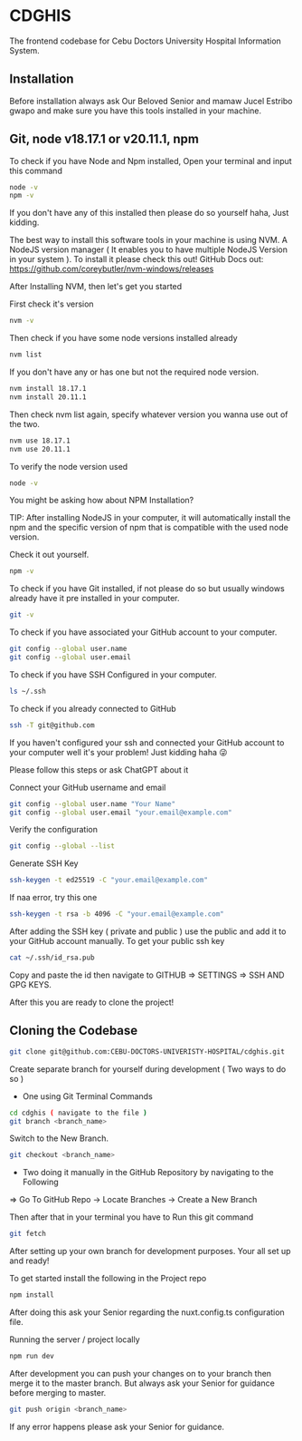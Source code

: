 
# CDGHIS

The frontend codebase for Cebu Doctors University Hospital Information System.




## Installation

Before installation always ask Our Beloved Senior and mamaw Jucel Estribo gwapo and make sure you have this tools installed in your machine.

## Git, node v18.17.1 or v20.11.1, npm

To check if you have Node and Npm installed, Open your terminal and input this command
```bash
node -v   
npm -v 
```
If you don't have any of this installed then please do so yourself haha, Just kidding.

The best way to install this software tools in your machine is using NVM. A NodeJS version manager ( It enables you to have multiple NodeJS Version in your system ). To install it please check this out! GitHub Docs out: 
https://github.com/coreybutler/nvm-windows/releases

After Installing NVM, then let's get you started 

First check it's version
```bash
nvm -v
```
Then check if you have some node versions installed already 
```bash
nvm list 
```
If you don't have any or has one but not the required node version.
```bash 
nvm install 18.17.1
nvm install 20.11.1
```
Then check nvm list again, specify whatever version you wanna use out of the two. 
```bash 
nvm use 18.17.1
nvm use 20.11.1
```
To verify the node version used 
```bash
node -v 
```

You might be asking how about NPM Installation? 

TIP: After installing NodeJS in your computer, it will automatically install the npm and the specific version of npm that is compatible with the used node version. 

Check it out yourself. 
```bash
npm -v 
```

To check if you have Git installed, if not please do so but usually windows already have it pre installed in your computer.
```bash
git -v 
```
To check if you have associated your GitHub account to your computer.
```bash
git config --global user.name
git config --global user.email
```
To check if you have SSH Configured in your computer.
```bash
ls ~/.ssh
```
To check if you already connected to GitHub
```bash
ssh -T git@github.com
```

If you haven't configured your ssh and connected your GitHub account to your computer well it's your problem! Just kidding haha 😜

Please follow this steps or ask ChatGPT about it

Connect your GitHub username and email
```bash
git config --global user.name "Your Name"
git config --global user.email "your.email@example.com"
```
Verify the configuration
```bash
git config --global --list
```
Generate SSH Key
```bash
ssh-keygen -t ed25519 -C "your.email@example.com"
```
If naa error, try this one 
```bash
ssh-keygen -t rsa -b 4096 -C "your.email@example.com"
```
After adding the SSH key ( private and public ) use the public and add it to your GitHub account manually. To get your public ssh key 
```bash
cat ~/.ssh/id_rsa.pub
```
Copy and paste the id then navigate to GITHUB => SETTINGS => SSH AND GPG KEYS.

After this you are ready to clone the project!

## Cloning the Codebase

```bash
git clone git@github.com:CEBU-DOCTORS-UNIVERISTY-HOSPITAL/cdghis.git
```

Create separate branch for yourself during development ( Two ways to do so )

- One using Git Terminal Commands
```bash
cd cdghis ( navigate to the file )
git branch <branch_name>
```
Switch to the New Branch.
```bash
git checkout <branch_name>
```
- Two doing it manually in the GitHub Repository by navigating to the Following

=> Go To GitHub Repo -> Locate Branches -> Create a New Branch 

Then after that in your terminal you have to Run this git command 

```bash
git fetch 
```

After setting up your own branch for development purposes. Your all set up and ready! 

To get started install the following in the Project repo
```bash
npm install 
```

After doing this ask your Senior regarding the nuxt.config.ts configuration file.

Running the server / project locally
```bash
npm run dev
```

After development you can push your changes on to your branch then merge it to the master branch. But always ask your Senior for guidance before merging to master.
```bash
git push origin <branch_name>
```
If any error happens please ask your Senior for guidance.
